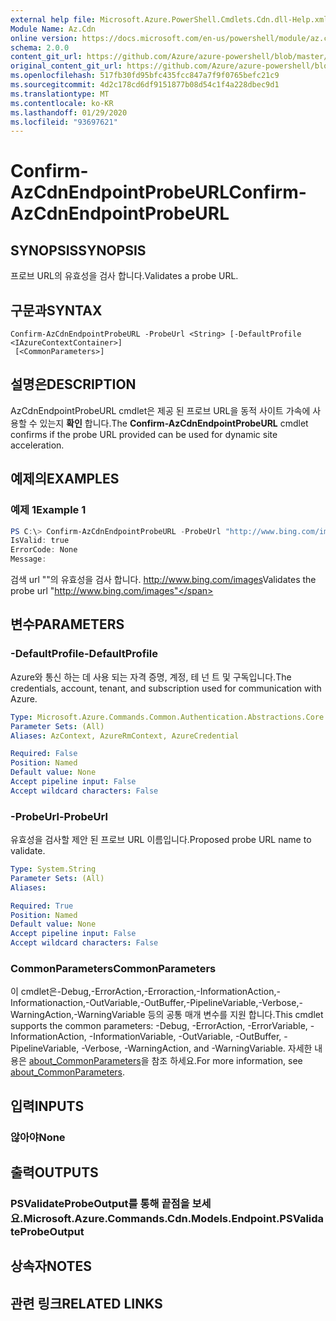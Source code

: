 ```yaml
---
external help file: Microsoft.Azure.PowerShell.Cmdlets.Cdn.dll-Help.xml
Module Name: Az.Cdn
online version: https://docs.microsoft.com/en-us/powershell/module/az.cdn/confirm-azcdnendpointprobeurl
schema: 2.0.0
content_git_url: https://github.com/Azure/azure-powershell/blob/master/src/Cdn/Cdn/help/Confirm-AzCdnEndpointProbeURL.md
original_content_git_url: https://github.com/Azure/azure-powershell/blob/master/src/Cdn/Cdn/help/Confirm-AzCdnEndpointProbeURL.md
ms.openlocfilehash: 517fb30fd95bfc435fcc847a7f9f0765befc21c9
ms.sourcegitcommit: 4d2c178cd6df9151877b08d54c1f4a228dbec9d1
ms.translationtype: MT
ms.contentlocale: ko-KR
ms.lasthandoff: 01/29/2020
ms.locfileid: "93697621"
---
```

# <span data-ttu-id="e2bb4-101">Confirm-AzCdnEndpointProbeURL</span><span class="sxs-lookup"><span data-stu-id="e2bb4-101">Confirm-AzCdnEndpointProbeURL</span></span>

## <span data-ttu-id="e2bb4-102">SYNOPSIS</span><span class="sxs-lookup"><span data-stu-id="e2bb4-102">SYNOPSIS</span></span>
<span data-ttu-id="e2bb4-103">프로브 URL의 유효성을 검사 합니다.</span><span class="sxs-lookup"><span data-stu-id="e2bb4-103">Validates a probe URL.</span></span>

## <span data-ttu-id="e2bb4-104">구문과</span><span class="sxs-lookup"><span data-stu-id="e2bb4-104">SYNTAX</span></span>

```
Confirm-AzCdnEndpointProbeURL -ProbeUrl <String> [-DefaultProfile <IAzureContextContainer>]
 [<CommonParameters>]
```

## <span data-ttu-id="e2bb4-105">설명은</span><span class="sxs-lookup"><span data-stu-id="e2bb4-105">DESCRIPTION</span></span>
<span data-ttu-id="e2bb4-106">AzCdnEndpointProbeURL cmdlet은 제공 된 프로브 URL을 동적 사이트 가속에 사용할 수 있는지 **확인** 합니다.</span><span class="sxs-lookup"><span data-stu-id="e2bb4-106">The **Confirm-AzCdnEndpointProbeURL** cmdlet confirms if the probe URL provided can be used for dynamic site acceleration.</span></span>

## <span data-ttu-id="e2bb4-107">예제의</span><span class="sxs-lookup"><span data-stu-id="e2bb4-107">EXAMPLES</span></span>

### <span data-ttu-id="e2bb4-108">예제 1</span><span class="sxs-lookup"><span data-stu-id="e2bb4-108">Example 1</span></span>
```powershell
PS C:\> Confirm-AzCdnEndpointProbeURL -ProbeUrl "http://www.bing.com/images"
IsValid: true
ErrorCode: None
Message:
```

<span data-ttu-id="e2bb4-109">검색 url ""의 유효성을 검사 합니다. http://www.bing.com/images</span><span class="sxs-lookup"><span data-stu-id="e2bb4-109">Validates the probe url "http://www.bing.com/images"</span></span>

## <span data-ttu-id="e2bb4-110">변수</span><span class="sxs-lookup"><span data-stu-id="e2bb4-110">PARAMETERS</span></span>

### <span data-ttu-id="e2bb4-111">-DefaultProfile</span><span class="sxs-lookup"><span data-stu-id="e2bb4-111">-DefaultProfile</span></span>
<span data-ttu-id="e2bb4-112">Azure와 통신 하는 데 사용 되는 자격 증명, 계정, 테 넌 트 및 구독입니다.</span><span class="sxs-lookup"><span data-stu-id="e2bb4-112">The credentials, account, tenant, and subscription used for communication with Azure.</span></span>

```yaml
Type: Microsoft.Azure.Commands.Common.Authentication.Abstractions.Core.IAzureContextContainer
Parameter Sets: (All)
Aliases: AzContext, AzureRmContext, AzureCredential

Required: False
Position: Named
Default value: None
Accept pipeline input: False
Accept wildcard characters: False
```

### <span data-ttu-id="e2bb4-113">-ProbeUrl</span><span class="sxs-lookup"><span data-stu-id="e2bb4-113">-ProbeUrl</span></span>
<span data-ttu-id="e2bb4-114">유효성을 검사할 제안 된 프로브 URL 이름입니다.</span><span class="sxs-lookup"><span data-stu-id="e2bb4-114">Proposed probe URL name to validate.</span></span>

```yaml
Type: System.String
Parameter Sets: (All)
Aliases:

Required: True
Position: Named
Default value: None
Accept pipeline input: False
Accept wildcard characters: False
```

### <span data-ttu-id="e2bb4-115">CommonParameters</span><span class="sxs-lookup"><span data-stu-id="e2bb4-115">CommonParameters</span></span>
<span data-ttu-id="e2bb4-116">이 cmdlet은-Debug,-ErrorAction,-Erroraction,-InformationAction,-Informationaction,-OutVariable,-OutBuffer,-PipelineVariable,-Verbose,-WarningAction,-WarningVariable 등의 공통 매개 변수를 지원 합니다.</span><span class="sxs-lookup"><span data-stu-id="e2bb4-116">This cmdlet supports the common parameters: -Debug, -ErrorAction, -ErrorVariable, -InformationAction, -InformationVariable, -OutVariable, -OutBuffer, -PipelineVariable, -Verbose, -WarningAction, and -WarningVariable.</span></span> <span data-ttu-id="e2bb4-117">자세한 내용은 [about_CommonParameters](https://go.microsoft.com/fwlink/?LinkID=113216)을 참조 하세요.</span><span class="sxs-lookup"><span data-stu-id="e2bb4-117">For more information, see [about_CommonParameters](https://go.microsoft.com/fwlink/?LinkID=113216).</span></span>

## <span data-ttu-id="e2bb4-118">입력</span><span class="sxs-lookup"><span data-stu-id="e2bb4-118">INPUTS</span></span>

### <span data-ttu-id="e2bb4-119">않아야</span><span class="sxs-lookup"><span data-stu-id="e2bb4-119">None</span></span>

## <span data-ttu-id="e2bb4-120">출력</span><span class="sxs-lookup"><span data-stu-id="e2bb4-120">OUTPUTS</span></span>

### <span data-ttu-id="e2bb4-121">PSValidateProbeOutput를 통해 끝점을 보세요.</span><span class="sxs-lookup"><span data-stu-id="e2bb4-121">Microsoft.Azure.Commands.Cdn.Models.Endpoint.PSValidateProbeOutput</span></span>

## <span data-ttu-id="e2bb4-122">상속자</span><span class="sxs-lookup"><span data-stu-id="e2bb4-122">NOTES</span></span>

## <span data-ttu-id="e2bb4-123">관련 링크</span><span class="sxs-lookup"><span data-stu-id="e2bb4-123">RELATED LINKS</span></span>
